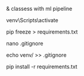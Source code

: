 
& classess with ml pipeline 

venv\Scripts\activate

pip freeze > requirements.txt

nano .gitignore


echo venv/ >> .gitignore


pip install -r requirements.txt
